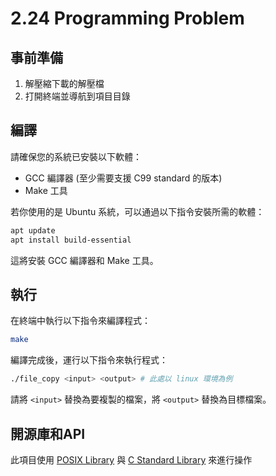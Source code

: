 # 2.24 Programming Problem

## 事前準備

1. 解壓縮下載的解壓檔
2. 打開終端並導航到項目目錄

## 編譯

請確保您的系統已安裝以下軟體：

- GCC 編譯器 (至少需要支援 C99 standard 的版本)
- Make 工具

若你使用的是 Ubuntu 系統，可以通過以下指令安裝所需的軟體：

```bash
apt update
apt install build-essential
```

這將安裝 GCC 編譯器和 Make 工具。

## 執行

在終端中執行以下指令來編譯程式：

```bash
make
```

編譯完成後，運行以下指令來執行程式：

```bash
./file_copy <input> <output> # 此處以 linux 環境為例
```

請將 `<input>` 替換為要複製的檔案，將 `<output>` 替換為目標檔案。

## 開源庫和API

此項目使用 [POSIX Library](https://pubs.opengroup.org/onlinepubs/9799919799/) 與 [C Standard Library](https://en.cppreference.com/w/c) 來進行操作
